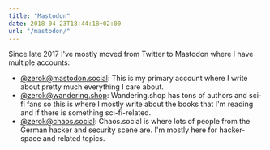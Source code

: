 ```yaml
---
title: "Mastodon"
date: 2018-04-23T18:44:18+02:00
url: "/mastodon/"
---
```


Since late 2017 I've mostly moved from Twitter to Mastodon where I have
multiple accounts:

* [@zerok@mastodon.social][ms]: This is my primary account where I write about
  pretty much everything I care about.
* [@zerok@wandering.shop][ws]: Wandering.shop has tons of authors and sci-fi
  fans so this is where I mostly write about the books that I'm reading and if
  there is something sci-fi-related.
* [@zerok@chaos.social][cs]: Chaos.social is where lots of people from the
  German hacker and security scene are. I'm mostly here for hacker-space and
  related topics.

[ms]: https://mastodon.social/@zerok
[ws]: https://wandering.shop/@zerok
[cs]: https://chaos.social/@zerok
